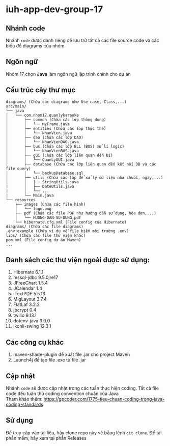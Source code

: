 # iuh-app-dev-group-17

## Nhánh code
Nhánh `code` được dành riêng để lưu trữ tất cả các file source code và các biểu đồ diagrams của nhóm.

## Ngôn ngữ
Nhóm 17 chọn **Java** làm ngôn ngữ lập trình chính cho dự án

## Cấu trúc cây thư mục
```
diagrams/ (Chứa các diagrams như Use case, Class,...)
src/main/
└── java
│   └── com.nhom17.quanlykaraoke
│       ├── common (Chứa các lớp thông dụng)
│       │   └── MyFrame.java
│       ├── entities (Chứa các lớp thực thể)
│       │   └── NhanVien.java
│       ├── dao (Chứa các lớp DAO)
│       │   └── NhanVienDAO.java
│       ├── bus (Chứa các lớp BLL (BUS) xử lí logic)
│       │   └── NhanVienBUS.java
│       ├── gui (Chứa các lớp liên quan đến UI)
│       │   └── QuanLyGUI.java
│       ├── database (Chứa các lớp liên quan đến kết nối DB và các file query)
│       │   └── backupDatabase.sql
│       ├── utils (Chứa các lớp để xử lý dữ liệu như chuỗi, ngày,...)
│       │   ├── StringUtils.java
|       │   ├── DateUtils.java
|       │   └── ...
|       └── Main.java
└── resources
    ├── images (Chứa các file hình)
    │   └── logo.png
    ├── pdf (Chứa các file PDF như hướng dẫn sử dụng, hóa đơn,...)
    │   └── HUONG-DAN-SU-DUNG.pdf
    └── hibernate.cfg.xml (File config của Hibernate)
diagrams/ (Chứa các file diagrams)
.env.example (Chứa ví dụ về file biến môi trường .env)
libs/ (Chứa các file thư viện khác)
pom.xml (File config dự án Maven)
...
```

## Danh sách các thư viện ngoài được sử dụng:
1. Hibernate 6.1.1
2. mssql-jdbc 9.5.0jre17
3. JFreeChart 1.5.4
4. JCalendar 1.4
5. iTextPDF 5.5.13
6. MigLayout 3.7.4
7. FlatLaf 3.2.2
8. jbcrypt 0.4
9. twilio 9.13.1
10. dotenv-java 3.0.0
11. ikonli-swing 12.3.1

## Các công cụ khác
1. maven-shade-plugin để xuất file .jar cho project Maven
2. Launch4j để tạo file .exe từ file .jar

## Cập nhật
Nhánh `code` sẽ được cập nhật trong các tuần thực hiện coding. Tất cả file code đều tuân thủ coding convention chuẩn của Java  
Tham khảo thêm: https://gpcoder.com/1775-tieu-chuan-coding-trong-java-coding-standards

## Sử dụng
Để truy cập vào tài liệu, hãy clone repo này về bằng lệnh `git clone`.
Để tải phần mềm, hãy xem tại phần Releases
